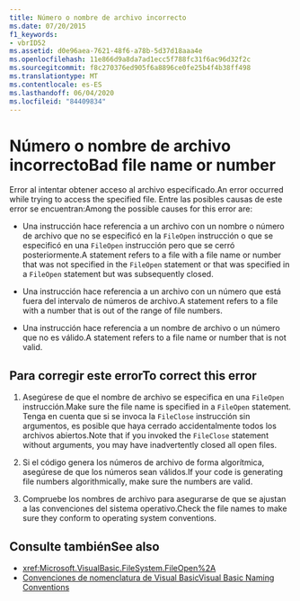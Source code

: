 ```yaml
---
title: Número o nombre de archivo incorrecto
ms.date: 07/20/2015
f1_keywords:
- vbrID52
ms.assetid: d0e96aea-7621-48f6-a78b-5d37d18aaa4e
ms.openlocfilehash: 11e866d9a8da7ad1ecc5f788fc31f6ac96d32f2c
ms.sourcegitcommit: f8c270376ed905f6a8896ce0fe25b4f4b38ff498
ms.translationtype: MT
ms.contentlocale: es-ES
ms.lasthandoff: 06/04/2020
ms.locfileid: "84409834"
---
```

# <a name="bad-file-name-or-number"></a><span data-ttu-id="7256c-102">Número o nombre de archivo incorrecto</span><span class="sxs-lookup"><span data-stu-id="7256c-102">Bad file name or number</span></span>
<span data-ttu-id="7256c-103">Error al intentar obtener acceso al archivo especificado.</span><span class="sxs-lookup"><span data-stu-id="7256c-103">An error occurred while trying to access the specified file.</span></span> <span data-ttu-id="7256c-104">Entre las posibles causas de este error se encuentran:</span><span class="sxs-lookup"><span data-stu-id="7256c-104">Among the possible causes for this error are:</span></span>  
  
- <span data-ttu-id="7256c-105">Una instrucción hace referencia a un archivo con un nombre o número de archivo que no se especificó en la `FileOpen` instrucción o que se especificó en una `FileOpen` instrucción pero que se cerró posteriormente.</span><span class="sxs-lookup"><span data-stu-id="7256c-105">A statement refers to a file with a file name or number that was not specified in the `FileOpen` statement or that was specified in a `FileOpen` statement but was subsequently closed.</span></span>  
  
- <span data-ttu-id="7256c-106">Una instrucción hace referencia a un archivo con un número que está fuera del intervalo de números de archivo.</span><span class="sxs-lookup"><span data-stu-id="7256c-106">A statement refers to a file with a number that is out of the range of file numbers.</span></span>  
  
- <span data-ttu-id="7256c-107">Una instrucción hace referencia a un nombre de archivo o un número que no es válido.</span><span class="sxs-lookup"><span data-stu-id="7256c-107">A statement refers to a file name or number that is not valid.</span></span>  
  
## <a name="to-correct-this-error"></a><span data-ttu-id="7256c-108">Para corregir este error</span><span class="sxs-lookup"><span data-stu-id="7256c-108">To correct this error</span></span>  
  
1. <span data-ttu-id="7256c-109">Asegúrese de que el nombre de archivo se especifica en una `FileOpen` instrucción.</span><span class="sxs-lookup"><span data-stu-id="7256c-109">Make sure the file name is specified in a `FileOpen` statement.</span></span> <span data-ttu-id="7256c-110">Tenga en cuenta que si se invoca la `FileClose` instrucción sin argumentos, es posible que haya cerrado accidentalmente todos los archivos abiertos.</span><span class="sxs-lookup"><span data-stu-id="7256c-110">Note that if you invoked the `FileClose` statement without arguments, you may have inadvertently closed all open files.</span></span>  
  
2. <span data-ttu-id="7256c-111">Si el código genera los números de archivo de forma algorítmica, asegúrese de que los números sean válidos.</span><span class="sxs-lookup"><span data-stu-id="7256c-111">If your code is generating file numbers algorithmically, make sure the numbers are valid.</span></span>  
  
3. <span data-ttu-id="7256c-112">Compruebe los nombres de archivo para asegurarse de que se ajustan a las convenciones del sistema operativo.</span><span class="sxs-lookup"><span data-stu-id="7256c-112">Check the file names to make sure they conform to operating system conventions.</span></span>  
  
## <a name="see-also"></a><span data-ttu-id="7256c-113">Consulte también</span><span class="sxs-lookup"><span data-stu-id="7256c-113">See also</span></span>

- <xref:Microsoft.VisualBasic.FileSystem.FileOpen%2A>
- [<span data-ttu-id="7256c-114">Convenciones de nomenclatura de Visual Basic</span><span class="sxs-lookup"><span data-stu-id="7256c-114">Visual Basic Naming Conventions</span></span>](../../programming-guide/program-structure/naming-conventions.md)
